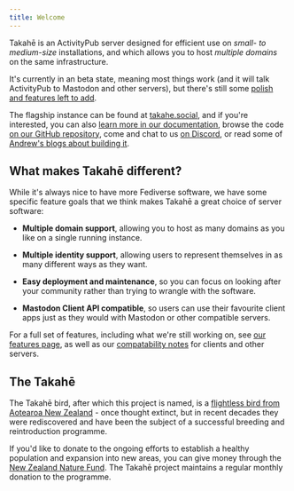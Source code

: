```yaml
---
title: Welcome
---
```


Takahē is an ActivityPub server designed for efficient use on *small- to*
*medium-size* installations, and which allows you to host *multiple domains* on
the same infrastructure.

It's currently in an beta state, meaning most things work (and it will talk
ActivityPub to Mastodon and other servers), but there's still some
[polish and features left to add](https://docs.jointakahe.org/en/latest/features/).

The flagship instance can be found at [takahe.social](http://takahe.social),
and if you're interested, you can also [learn more in our documentation](https://docs.jointakahe.org/en/latest/),
browse the code [on our GitHub repository](https://github.com/jointakahe/takahe),
come and chat to us [on Discord](https://discord.gg/qvQ39tAMvf),
or read some of [Andrew's blogs about building it](https://aeracode.org/category/takahe/).

## What makes Takahē different?

While it's always nice to have more Fediverse software, we have some specific
feature goals that we think makes Takahē a great choice of server software:

* **Multiple domain support**, allowing you to host as many domains as you like
  on a single running instance.

* **Multiple identity support**, allowing users to represent themselves in
  as many different ways as they want.

* **Easy deployment and maintenance**, so you can focus on looking after your
  community rather than trying to wrangle with the software.

* **Mastodon Client API compatible**, so users can use their favourite client
  apps just as they would with Mastodon or other compatible servers.

For a full set of features, including what we're still working on,
see [our features page](https://docs.jointakahe.org/en/latest/features/), as
well as our [compatability notes](https://docs.jointakahe.org/en/latest/interoperability/)
for clients and other servers.

## The Takahē

The Takahē bird, after which this project is named, is a
[flightless bird from Aotearoa New Zealand](https://en.wikipedia.org/wiki/Takah%C4%93) -
once thought extinct, but in recent decades they were rediscovered and have
been the subject of a successful breeding and reintroduction programme.

If you'd like to donate to the ongoing efforts to establish a healthy
population and expansion into new areas, you can give money through the
[New Zealand Nature Fund](https://nznaturefund.org/projects/takahe-recovery-programme/).
The Takahē project maintains a regular monthly donation to the programme.
